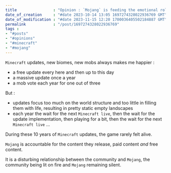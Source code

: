 ```yaml
---
title                : "Opinion : `Mojang` is feeding the emotional roller coaster beast"
date_of_creation     : "#date 2023-10-14 13:05 1697274328022936769 GMT"
date_of_modification : "#date 2023-11-15 12:20 1700036405502184887 GMT"
permalink            : "/post/1697274328022936769"
tags :
- "#posts"
- "#opinions"
- "#minecraft"
- "#mojang"
---
```


`Minecraft` updates, new biomes, new mobs always makes me happier :

- a free update every here and then up to this day
- a massive update once a year
- a mob vote each year for one out of three

But : 
- updates focus too much on the world structure and too little in filling them with life, resulting in pretty static empty landscapes
- each year the wait for the next `Minecraft live`, then the wait for the update implementation, then playing for a bit, then the wait for the next `Minecraft live` ...

During these 10 years of `Minecraft` updates, the game rarely felt alive.

`Mojang` is accountable for the content they release, paid content _and_ free content.

It is a disturbing relationship between the community and `Mojang`, the community being lit on fire and `Mojang` remaining silent.
